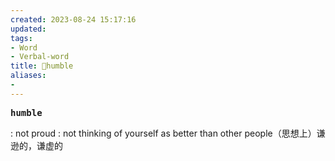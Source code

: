 ```yaml
---
created: 2023-08-24 15:17:16
updated: 
tags: 
- Word
- Verbal-word
title: 🚩humble
aliases:
- 
---
```


<pre><strong>humble</strong></pre>
: not proud : not thinking of yourself as better than other people（思想上）谦逊的，谦虚的